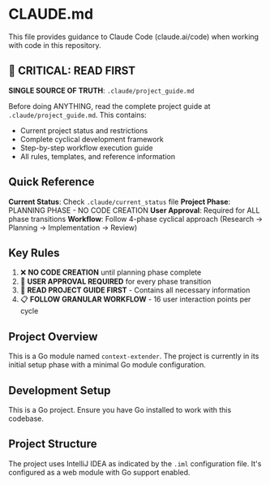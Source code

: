 # CLAUDE.md

This file provides guidance to Claude Code (claude.ai/code) when working with code in this repository.

## 🚨 CRITICAL: READ FIRST

**SINGLE SOURCE OF TRUTH**: `.claude/project_guide.md`

Before doing ANYTHING, read the complete project guide at `.claude/project_guide.md`. This contains:
- Current project status and restrictions
- Complete cyclical development framework
- Step-by-step workflow execution guide
- All rules, templates, and reference information

## Quick Reference

**Current Status**: Check `.claude/current_status` file
**Project Phase**: PLANNING PHASE - NO CODE CREATION
**User Approval**: Required for ALL phase transitions
**Workflow**: Follow 4-phase cyclical approach (Research → Planning → Implementation → Review)

## Key Rules

1. ❌ **NO CODE CREATION** until planning phase complete
2. 🔴 **USER APPROVAL REQUIRED** for every phase transition  
3. 📖 **READ PROJECT GUIDE FIRST** - Contains all necessary information
4. 📋 **FOLLOW GRANULAR WORKFLOW** - 16 user interaction points per cycle

## Project Overview

This is a Go module named `context-extender`. The project is currently in its initial setup phase with a minimal Go module configuration.

## Development Setup

This is a Go project. Ensure you have Go installed to work with this codebase.

## Project Structure

The project uses IntelliJ IDEA as indicated by the `.iml` configuration file. It's configured as a web module with Go support enabled.